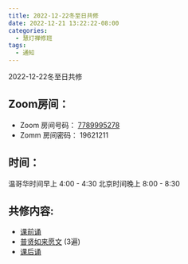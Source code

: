 ```yaml
---
title: 2022-12-22冬至日共修
date: 2022-12-21 13:22:22-08:00
categories:
  - 慧灯禅修班
tags:
  - 通知
---
```

2022-12-22冬至日共修

## Zoom房间：

-   Zoom 房间号码： [7789995278](https://us02web.zoom.us/j/7789995278?pwd=VjZmbWJFY2k2K0E5RVB2cTNIQmhqUT09)
-   Zomm 房间密码： 19621211

## 时间：

温哥华时间早上 4:00 - 4:30
北京时间晚上  8:00 - 8:30

## 共修内容:

- [课前诵](https://huidengchanxiu.net/hdv/v/keqian2022.mp4)
- [普贤如来愿文](https://huidengchanxiu.net/hdv/videos/%e6%99%ae%e8%b4%a4%e5%a6%82%e6%9d%a5%e6%84%bf%e6%96%87.mp4) (3遍)
- [课后诵](https://s3.ca-central-1.wasabisys.com/hddata/f.huidengchanxiu.net/hdv/videos/%E5%9B%9E%E5%90%91(2021%E7%89%88).mp4)
